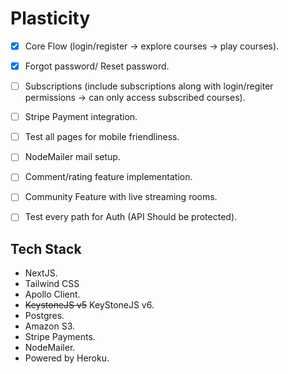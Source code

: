 # Plasticity


- [x] Core Flow (login/register -> explore courses -> play courses).
- [x] Forgot password/ Reset password.
- [ ] Subscriptions (include subscriptions along with login/regiter permissions -> can only access subscribed courses).
- [ ] Stripe Payment integration.
- [ ] Test all pages for mobile friendliness.
- [ ] NodeMailer mail setup.
- [ ] Comment/rating feature implementation.
- [ ] Community Feature with live streaming rooms.
- [ ] Test every path for Auth (API Should be protected).


## Tech Stack

- NextJS.
- Tailwind CSS
- Apollo Client.
- ~~KeystoneJS v5~~ KeyStoneJS v6.
- Postgres.
- Amazon S3.
- Stripe Payments.
- NodeMailer.
- Powered by Heroku.
